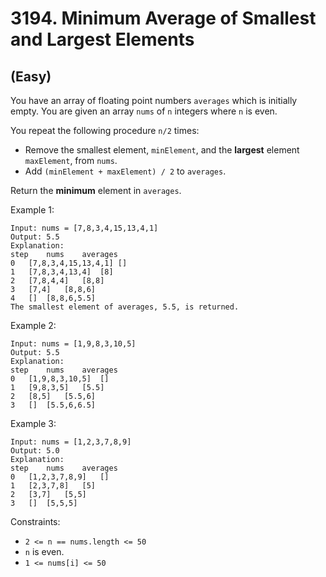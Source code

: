 # 3194. Minimum Average of Smallest and Largest Elements
## (Easy)

You have an array of floating point numbers `averages` which is initially empty. You are given an array `nums` of `n` integers where `n` is even.

You repeat the following procedure `n/2` times:

- Remove the smallest element, `minElement`, and the **largest** element `maxElement`, from `nums`.
- Add `(minElement + maxElement) / 2` to `averages`.

Return the **minimum** element in `averages`.

Example 1:

```
Input: nums = [7,8,3,4,15,13,4,1]
Output: 5.5
Explanation:
step	nums	averages
0	[7,8,3,4,15,13,4,1]	[]
1	[7,8,3,4,13,4]	[8]
2	[7,8,4,4]	[8,8]
3	[7,4]	[8,8,6]
4	[]	[8,8,6,5.5]
The smallest element of averages, 5.5, is returned.
```

Example 2:

```
Input: nums = [1,9,8,3,10,5]
Output: 5.5
Explanation:
step	nums	averages
0	[1,9,8,3,10,5]	[]
1	[9,8,3,5]	[5.5]
2	[8,5]	[5.5,6]
3	[]	[5.5,6,6.5]
```

Example 3:

```
Input: nums = [1,2,3,7,8,9]
Output: 5.0
Explanation:
step	nums	averages
0	[1,2,3,7,8,9]	[]
1	[2,3,7,8]	[5]
2	[3,7]	[5,5]
3	[]	[5,5,5]
```

Constraints:

- `2 <= n == nums.length <= 50`
- `n` is even.
- `1 <= nums[i] <= 50`